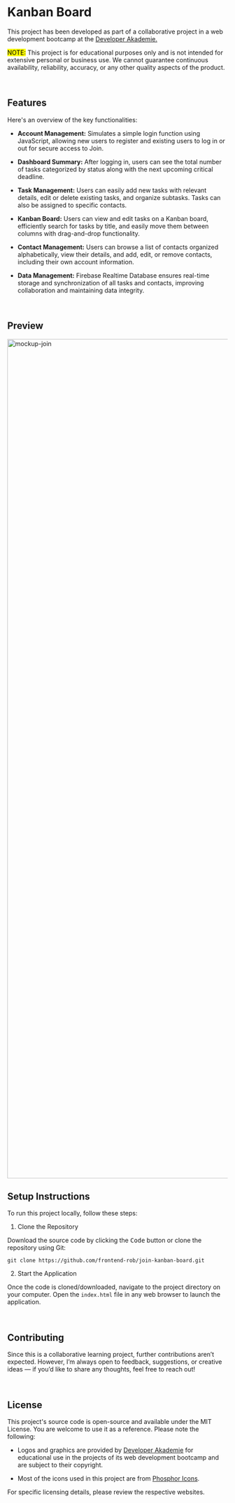 # Kanban Board

This project has been developed as part of a collaborative project in a web development bootcamp at the [Developer Akademie.](https://developerakademie.com/)

<mark>NOTE:</mark> This project is for educational purposes only and is not intended for extensive personal or business use. We cannot guarantee continuous availability, reliability, accuracy, or any other quality aspects of the product.

<br>

## Features

Here's an overview of the key functionalities:

- **Account Management:** Simulates a simple login function using JavaScript, allowing new users to register and existing users to log in or out for secure access to Join.

- **Dashboard Summary:** After logging in, users can see the total number of tasks categorized by status along with the next upcoming critical deadline.

- **Task Management:** Users can easily add new tasks with relevant details, edit or delete existing tasks, and organize subtasks. Tasks can also be assigned to specific contacts.

- **Kanban Board:** Users can view and edit tasks on a Kanban board, efficiently search for tasks by title, and easily move them between columns with drag-and-drop functionality.

- **Contact Management:** Users can browse a list of contacts organized alphabetically, view their details, and add, edit, or remove contacts, including their own account information.

- **Data Management:** Firebase Realtime Database ensures real-time storage and synchronization of all tasks and contacts, improving collaboration and maintaining data integrity.

<br>

## Preview

<img width="1920" alt="mockup-join" src="https://github.com/user-attachments/assets/a94b7ea5-e9f0-403b-9aab-86353fa85219">


## Setup Instructions

To run this project locally, follow these steps:

1. Clone the Repository

Download the source code by clicking the <kbd>Code</kbd> button or clone the repository using Git:

```
git clone https://github.com/frontend-rob/join-kanban-board.git

```

2. Start the Application

Once the code is cloned/downloaded, navigate to the project directory on your computer. Open the `index.html` file in any web browser to launch the application.

<br>

## Contributing
Since this is a collaborative learning project, further contributions aren’t expected. However, I’m always open to feedback, suggestions, or creative ideas — if you’d like to share any thoughts, feel free to reach out!

<br>

## License

This project's source code is open-source and available under the MIT License. You are welcome to use it as a reference. Please note the following:

- Logos and graphics are provided by [Developer Akademie](https://developerakademie.com/) for educational use in the projects of its web development bootcamp and are subject to their copyright.

- Most of the icons used in this project are from [Phosphor Icons](https://phosphoricons.com/).

For specific licensing details, please review the respective websites.
